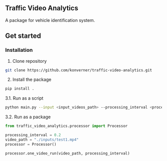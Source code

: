 ## Traffic Video Analytics

A package for vehicle identification system.

## Get started

### Installation

1. Clone repository
```bash
git clone https://github.com/konverner/traffic-video-analytics.git
```

2. Install the package

```bash
pip install .
```

3.1. Run as a script

```bash
python main.py --input <input_videos_path> --processing_interval <processing_interval>
```

3.2. Run as a package

```python
from traffic_video_analytics.processor import Processor

processing_interval = 0.2
video_path = "./inputs/test1.mp4"
processor = Processor()

processor.one_video_run(video_path, processing_interval)
```
